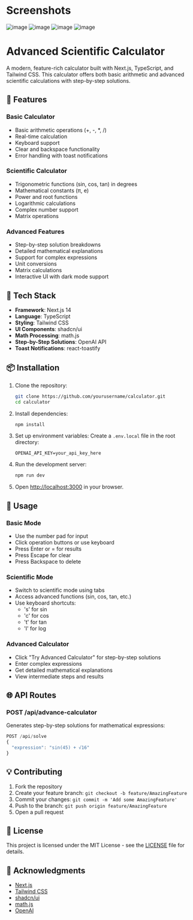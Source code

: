 # Screenshots
![image](https://github.com/user-attachments/assets/cb63c70b-7f61-45b1-81bc-a92907863e2f)
![image](https://github.com/user-attachments/assets/48d396d9-cccb-4dcd-be01-cb5b3835541c)
![image](https://github.com/user-attachments/assets/7500d120-0e02-4d8c-ae26-820cbe4dcf3a)
![image](https://github.com/user-attachments/assets/a9bb775b-2dce-4494-9967-c5fb28d9d2ba)




# Advanced Scientific Calculator

A modern, feature-rich calculator built with Next.js, TypeScript, and Tailwind CSS. This calculator offers both basic arithmetic and advanced scientific calculations with step-by-step solutions.

## 🌟 Features

### Basic Calculator

- Basic arithmetic operations (+, -, \*, /)
- Real-time calculation
- Keyboard support
- Clear and backspace functionality
- Error handling with toast notifications

### Scientific Calculator

- Trigonometric functions (sin, cos, tan) in degrees
- Mathematical constants (π, e)
- Power and root functions
- Logarithmic calculations
- Complex number support
- Matrix operations

### Advanced Features

- Step-by-step solution breakdowns
- Detailed mathematical explanations
- Support for complex expressions
- Unit conversions
- Matrix calculations
- Interactive UI with dark mode support

## 🚀 Tech Stack

- **Framework**: Next.js 14
- **Language**: TypeScript
- **Styling**: Tailwind CSS
- **UI Components**: shadcn/ui
- **Math Processing**: math.js
- **Step-by-Step Solutions**: OpenAI API
- **Toast Notifications**: react-toastify

## 📦 Installation

1. Clone the repository:

   ```bash
   git clone https://github.com/yourusername/calculator.git
   cd calculator
   ```

2. Install dependencies:

   ```bash
   npm install
   ```

3. Set up environment variables:
   Create a `.env.local` file in the root directory:

   ```env
   OPENAI_API_KEY=your_api_key_here
   ```

4. Run the development server:

   ```bash
   npm run dev
   ```

5. Open [http://localhost:3000](http://localhost:3000) in your browser.

## 🎯 Usage

### Basic Mode

- Use the number pad for input
- Click operation buttons or use keyboard
- Press Enter or = for results
- Press Escape for clear
- Press Backspace to delete

### Scientific Mode

- Switch to scientific mode using tabs
- Access advanced functions (sin, cos, tan, etc.)
- Use keyboard shortcuts:
  - 's' for sin
  - 'c' for cos
  - 't' for tan
  - 'l' for log

### Advanced Calculator

- Click "Try Advanced Calculator" for step-by-step solutions
- Enter complex expressions
- Get detailed mathematical explanations
- View intermediate steps and results

## 🌐 API Routes

### POST /api/advance-calculator

Generates step-by-step solutions for mathematical expressions:

```typescript
POST /api/solve
{
  "expression": "sin(45) + √16"
}
```

## 💡 Contributing

1. Fork the repository
2. Create your feature branch: `git checkout -b feature/AmazingFeature`
3. Commit your changes: `git commit -m 'Add some AmazingFeature'`
4. Push to the branch: `git push origin feature/AmazingFeature`
5. Open a pull request

## 📄 License

This project is licensed under the MIT License - see the [LICENSE](LICENSE) file for details.

## 🙏 Acknowledgments

- [Next.js](https://nextjs.org/)
- [Tailwind CSS](https://tailwindcss.com/)
- [shadcn/ui](https://ui.shadcn.com/)
- [math.js](https://mathjs.org/)
- [OpenAI](https://openai.com/)

